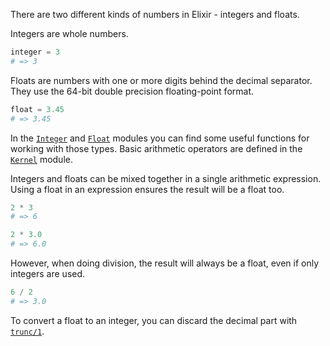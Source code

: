 There are two different kinds of numbers in Elixir - integers and floats.

Integers are whole numbers.

```elixir
integer = 3
# => 3
```

Floats are numbers with one or more digits behind the decimal separator. They use the 64-bit double precision floating-point format.

```elixir
float = 3.45
# => 3.45
```

In the [`Integer`][module-integer-functions] and [`Float`][module-float-functions] modules you can find some useful functions for working with those types. Basic arithmetic operators are defined in the [`Kernel`][module-kernel-arithmetic-operators] module.

Integers and floats can be mixed together in a single arithmetic expression. Using a float in an expression ensures the result will be a float too.

```elixir
2 * 3
# => 6

2 * 3.0
# => 6.0
```

However, when doing division, the result will always be a float, even if only integers are used.

```elixir
6 / 2
# => 3.0
```

To convert a float to an integer, you can discard the decimal part with [`trunc/1`][trunc-1].

[module-integer-functions]: https://hexdocs.pm/elixir/Integer.html#functions
[module-float-functions]: https://hexdocs.pm/elixir/Float.html#functions
[module-kernel-arithmetic-operators]: https://hexdocs.pm/elixir/Kernel.html#+/2
[trunc-1]: https://hexdocs.pm/elixir/Kernel.html#trunc/1
